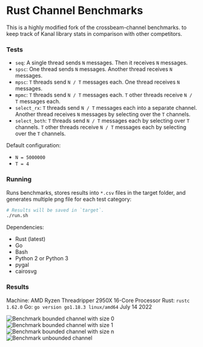 # Rust Channel Benchmarks
This is a highly modified fork of the crossbeam-channel benchmarks. to keep track of Kanal library stats in comparison with other competitors.
### Tests

* `seq`: A single thread sends `N` messages. Then it receives `N` messages.
* `spsc`: One thread sends `N` messages. Another thread receives `N` messages.
* `mpsc`: `T` threads send `N / T` messages each. One thread receives `N` messages.
* `mpmc`: `T` threads send `N / T` messages each. `T` other threads receive `N / T` messages each.
* `select_rx`: `T` threads send `N / T` messages each into a separate channel. Another thread receives `N` messages by selecting over the `T` channels.
* `select_both`: `T` threads send `N / T` messages each by selecting over `T` channels. `T` other threads receive `N / T` messages each by selecting over the `T` channels.

Default configuration:

- `N = 5000000`
- `T = 4`

### Running

Runs benchmarks, stores results into `*.csv` files in the target folder, and generates multiple png file for each test category:

```bash
# Results will be saved in `target`.
./run.sh
```

Dependencies:

- Rust (latest)
- Go
- Bash
- Python 2 or Python 3
- pygal
- cairosvg

### Results

Machine: AMD Ryzen Threadripper 2950X 16-Core Processor
Rust: `rustc 1.62.0`
Go: `go version go1.18.3 linux/amd64`
July 14 2022

![Benchmark bounded channel with size 0](https://i.imgur.com/vEBirUw.png)
![Benchmark bounded channel with size 1](https://i.imgur.com/iDETIAK.png)
![Benchmark bounded channel with size n](https://i.imgur.com/qdjXzyh.png)
![Benchmark unbounded channel](https://i.imgur.com/idxEm3k.png)
